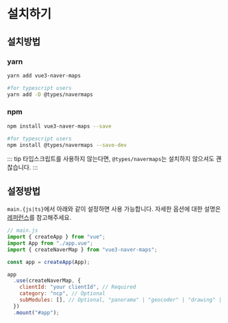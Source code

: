 # 설치하기

## 설치방법

### yarn

```bash
yarn add vue3-naver-maps

#for typescript users
yarn add -D @types/navermaps
```

### npm

```bash
npm install vue3-naver-maps --save

#for typescript users
npm install @types/navermaps --save-dev
```

::: tip
타입스크립트를 사용하지 않는다면, `@types/navermaps`는 설치하지 않으셔도 괜찮습니다.
:::

## 설정방법

`main.{js|ts}`에서 아래와 같이 설정하면 사용 가능합니다. 자세한 옵션에 대한 설명은 [레퍼런스]('../../../reference/#설치옵션')를 참고해주세요.

```javascript
// main.js
import { createApp } from "vue";
import App from "./app.vue";
import { createNaverMap } from "vue3-naver-maps";

const app = createApp(App);

app
  .use(createNaverMap, {
    clientId: "your clientId", // Required
    category: "ncp", // Optional
    subModules: [], // Optional, "panorama" | "geocoder" | "drawing" | "visualization"
  })
  .mount("#app");
```
